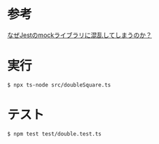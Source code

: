 # 参考

[なぜJestのmockライブラリに混乱してしまうのか？](https://qiita.com/s_karuta/items/ee211251d944e72b2517)


# 実行

```
$ npx ts-node src/doubleSquare.ts
```

# テスト

```
$ npm test test/double.test.ts
```
